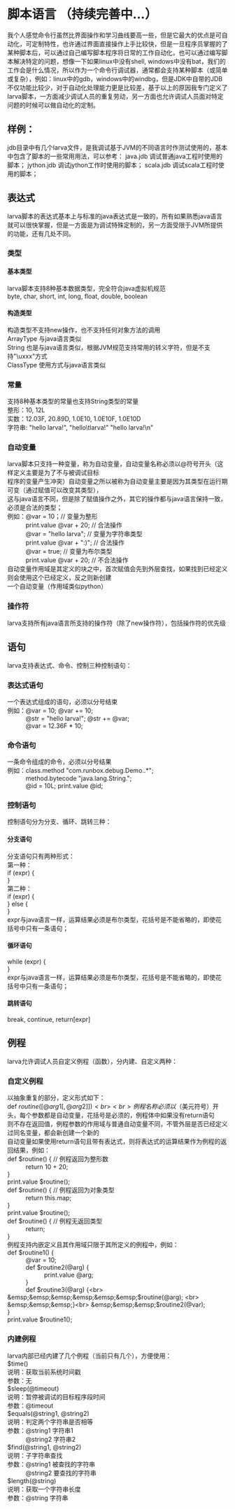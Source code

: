 # 脚本语言 （持续完善中...）
我个人感觉命令行虽然比界面操作和学习曲线要高一些，但是它最大的优点是可自动化，可定制特性，也许通过界面直接操作上手比较快，但是一旦程序员掌握的了某种脚本后，可以通过自己编写脚本程序将日常的工作自动化，也可以通过编写脚本解决特定的问题，想像一下如果linux中没有shell, windows中没有bat，我们的工作会是什么情况，所以作为一个命令行调试器，通常都会支持某种脚本（或简单或复杂），例如：linux中的gdb，windows中的windbg，但是JDK中自带的JDB不仅功能比较少，对于自动化处理能力更是比较差，基于以上的原因我专门定义了larva脚本，一方面减少调试人员的重复劳动，另一方面也允许调试人员面对特定问题的时候可以做自动化的定制。
## 样例：
jdb目录中有几个larva文件，是我调试基于JVM的不同语言时作测试使用的，基本中包含了脚本的一些常用用法，可以参考：
java.jdb 调试普通java工程时使用的脚本；
jython.jdb 调试jython工作时使用的脚本；
scala.jdb 调试scala工程时使用的脚本；
## 表达式
larva脚本的表达式基本上与标准的java表达式是一致的，所有如果熟悉java语言就可以很快掌握，但是一方面是为调试特殊定制的，另一方面受限于JVM所提供的功能，还有几处不同。
### 类型
#### 基本类型 
larva脚本支持8种基本数据类型，完全符合java虚拟机规范<br>
byte, char, short, int, long, float, double, boolean<br>
#### 构造类型 
构造类型不支持new操作，也不支持任何对象方法的调用<br>
ArrayType 与java语言类似<br>
String 也是与java语言类似，根据JVM规范支持常用的转义字符，但是不支持"\uxxx"方式<br>
ClassType 使用方式与java语言类似<br>
### 常量
支持8种基本类型的常量也支持String类型的常量<br>
整形：10, 12L<br>
实数：12.03F, 20.89D, 1.0E10, 1.0E10F, 1.0E10D<br>
字符串: "hello larva!", "hello\tlarva!" "hello larva!\n"<br>
### 自动变量
larva脚本只支持一种变量，称为自动变量，自动变量名称必须以@符号开头（这样定义主要是为了不与被调试目标<br>
程序的变量产生冲突）自动变量之所以被称为自动变量主要是因为其类型在运行期可变（通过赋值可以改变其类型），<br>
这与java语言不同，但是除了赋值操作之外，其它的操作都与java语言保持一致，必须是合法的类型；<br>
例如：@var = 10；// 变量为整形<br>
&emsp;&emsp;&emsp;print.value @var + 20; // 合法操作<br>
&emsp;&emsp;&emsp;@var = "hello larva"; // 变量为字符串类型<br>
&emsp;&emsp;&emsp;print.value @var + ":)"; // 合法操作<br>
&emsp;&emsp;&emsp;@var = true; // 变量为布尔类型<br>
&emsp;&emsp;&emsp;print.value @var + 20; // 不合法操作<br>
自动变量作用域是其定义的块之中，首次赋值会先到外层查找，如果找到已经定义则会使用这个已经定义，反之则新创建<br>
一个自动变量（作用域类似python）<br>
### 操作符
larva支持所有java语言所支持的操作符（除了new操作符），包括操作符的优先级<br>
## 语句
larva支持表达式、命令、控制三种控制语句：<br>
### 表达式语句
一个表达式组成的语句，必须以分号结束<br>
例如：@var = 10; @var += 10; <br>
&emsp;&emsp;&emsp;@str = "hello larva!"; @str += @var;<br>
&emsp;&emsp;&emsp;@var = 12.36F * 10;<br>
### 命令语句
一条命令组成的命令，必须以分号结果<br>
例如：class.method "com.runbox.debug.Demo..*";<br>
&emsp;&emsp;&emsp;method.bytecode "java.lang.String.<init>";<br>
&emsp;&emsp;&emsp;@id = 10L; print.value @id;<br>
### 控制语句
控制语句分为分支、循环、跳转三种：<br>
#### 分支语句
分支语句只有两种形式：<br>
第一种：<br>
if (expr) {<br>
} <br>
第二种：<br>
if (expr) {<br>
} else {<br>
}<br>
expr与java语言一样，运算结果必须是布尔类型，花括号是不能省略的，即使花括号中只有一条语句；<br>
#### 循环语句
while (expr) {<br>
}<br>
expr与java语言一样，运算结果必须是布尔类型，花括号是不能省略的，即使花括号中只有一条语句；<br>
#### 跳转语句
break, continue, return[expr]<br>
## 例程
larva允许调试人员自定义例程（函数），分内建、自定义两种：<br>
### 自定义例程
以抽象重复的部分，定义形式如下：<br>
def $routine([@arg1[, @arg2]]) {<br>    
}<br>
例程名称必须以$（美元符号）开头，每个参数都是自动变量，花括号是必须的，例程体中如果没有return语句<br>
则不存在返回值，例程参数的作用域与普通自动变量不同，不管外层是否已经定义过同名变量，都会新创建一个新的<br>
自动变量如果使用return语句且带有表达式，则将表达式的运算结果作为例程的返回结果，例如：<br>
def $routine() {  // 例程返回为整形数 <br>
&emsp;&emsp;&emsp;return 10 + 20;<br>
}<br>
print.value $routine();<br>
def $routine() { // 例程返回为对象类型<br>
&emsp;&emsp;&emsp;return this.map;<br>
}<br>
print.value $routine();<br>
def $routine() { // 例程无返回类型<br>
&emsp;&emsp;&emsp;return;<br>
}<br>
例程支持内嵌定义且其作用域只限于其所定义的例程中，例如：<br>
def $routine1() {<br>
&emsp;&emsp;&emsp;@var = 10;<br>
&emsp;&emsp;&emsp;def $routine2(@arg) {<br>
&emsp;&emsp;&emsp;&emsp;&emsp;&emsp;print.value @arg;<br>
&emsp;&emsp;&emsp;}<br>
&emsp;&emsp;&emsp;def $routine3(@arg) {<br>
&emsp;&emsp;&emsp;&emsp;&emsp;&emsp;$routine(@arg); <br>
&emsp;&emsp;&emsp;}<br>
&emsp;&emsp;&emsp;$routine2(@var);<br>
}<br>
print.value $routine1();<br>
### 内建例程
larva内部已经内建了几个例程（当前只有几个），方便使用：<br>
$time()<br>
说明：获取当前系统时间戳<br>
参数：无<br>
$sleep(@timeout)<br>
说明：暂停被调试的目标程序段时间<br>
参数：@timeout<br>
$equals(@string1, @string2)<br>
说明：判定两个字符串是否相等<br>
参数：@string1 字符串1<br>
&emsp;&emsp;&emsp;@string2 字符串2<br>
$find(@string1, @string2)<br>
说明：子字符串查找<br>
参数：@string1 被查找的字符串<br>
&emsp;&emsp;&emsp;@string2 要查找的字符串<br>
$length(@string)<br>
说明：获取一个字符串长度<br>
参数：@string 字符串<br>
